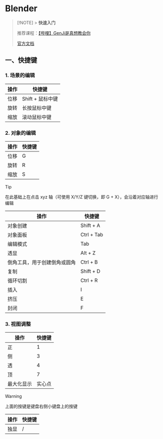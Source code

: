 # Blender

> [!NOTE] > **快速入门**
>
> 推荐课程：[【哔哩】GenJi是真想教会你](https://www.bilibili.com/video/BV1kX4y1m7G5)
>
> [官方文档](https://docs.blender.org/)

## 一、快捷键

### 1. 场景的编辑

| 操作 | 快捷键           |
| ---- | ---------------- |
| 位移 | Shift + 鼠标中键 |
| 旋转 | 长按鼠标中键     |
| 缩放 | 滚动鼠标中键     |

### 2. 对象的编辑

| 操作 | 快捷键 |
| ---- | ------ |
| 位移 | G      |
| 旋转 | R      |
| 缩放 | S      |

> [!TIP]
> 在此基础上在点击 xyz 轴（可使用 X/Y/Z 键切换，即 G + X），会沿着对应轴进行编辑

| 操作                         | 快捷键     |
| ---------------------------- | ---------- |
| 对象创建                     | Shift + A  |
| 对象面板                     | Ctrl + Tab |
| 编辑模式                     | Tab        |
| 透显                         | Alt + Z    |
| 倒角工具，用于创建倒角或圆角 | Ctrl + B   |
| 复制                         | Shift + D  |
| 循环切割                     | Ctrl + R   |
| 插入                         | I          |
| 挤压                         | E          |
| 封闭                         | F          |

### 3. 视图调整

| 操作       | 快捷键 |
| ---------- | ------ |
| 正         | 1      |
| 侧         | 3      |
| 透         | 4      |
| 顶         | 7      |
| 最大化显示 | 实心点 |

> [!WARNING]
> 上面的按键是键盘右侧小键盘上的按键

| 操作 | 快捷键 |
| ---- | ------ |
| 独显 | /      |
